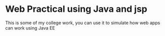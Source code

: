 # Web Practical using Java and jsp

This is some of my college work, you can use it to simulate how web apps can work using Java EE
